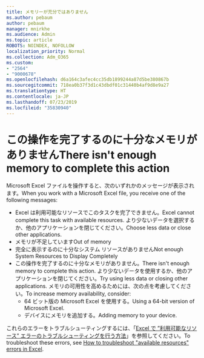 ```yaml
---
title: メモリーが充分ではありません
ms.author: pebaum
author: pebaum
manager: mnirkhe
ms.audience: Admin
ms.topic: article
ROBOTS: NOINDEX, NOFOLLOW
localization_priority: Normal
ms.collection: Adm_O365
ms.custom:
- "2564"
- "9000678"
ms.openlocfilehash: d6a164c3afec4cc35db1899244a87d5be380867b
ms.sourcegitcommit: 718ea0b37f3d1c43dbdf01c31440b4af9d8e9a27
ms.translationtype: HT
ms.contentlocale: ja-JP
ms.lasthandoff: 07/23/2019
ms.locfileid: "35830940"
---
```

# <a name="there-isnt-enough-memory-to-complete-this-action"></a><span data-ttu-id="59685-102">この操作を完了するのに十分なメモリがありません</span><span class="sxs-lookup"><span data-stu-id="59685-102">There isn't enough memory to complete this action</span></span>

<span data-ttu-id="59685-103">Microsoft Excel ファイルを操作すると、次のいずれかのメッセージが表示されます。</span><span class="sxs-lookup"><span data-stu-id="59685-103">When you work with a Microsoft Excel file, you receive one of the following messages:</span></span>

- <span data-ttu-id="59685-104">Excel は利用可能なリソースでこのタスクを完了できません。</span><span class="sxs-lookup"><span data-stu-id="59685-104">Excel cannot complete this task with available resources.</span></span> <span data-ttu-id="59685-105">より少ないデータを選択するか、他のアプリケーションを閉じてください。</span><span class="sxs-lookup"><span data-stu-id="59685-105">Choose less data or close other applications.</span></span>
- <span data-ttu-id="59685-106">メモリが不足しています</span><span class="sxs-lookup"><span data-stu-id="59685-106">Out of memory</span></span>
- <span data-ttu-id="59685-107">完全に表示するのに十分なシステム リソースがありません</span><span class="sxs-lookup"><span data-stu-id="59685-107">Not enough System Resources to Display Completely</span></span>
- <span data-ttu-id="59685-108">この操作を完了するのに十分なメモリがありません。</span><span class="sxs-lookup"><span data-stu-id="59685-108">There isn't enough memory to complete this action.</span></span> <span data-ttu-id="59685-109">より少ないデータを使用するか、他のアプリケーションを閉じてください。</span><span class="sxs-lookup"><span data-stu-id="59685-109">Try using less data or closing other applications.</span></span> <span data-ttu-id="59685-110">メモリの可用性を高めるためには、次の点を考慮してください。</span><span class="sxs-lookup"><span data-stu-id="59685-110">To increase memory availability, consider:</span></span> 
    - <span data-ttu-id="59685-111">64 ビット版の Microsoft Excel を使用する。</span><span class="sxs-lookup"><span data-stu-id="59685-111">Using a 64-bit version of Microsoft Excel.</span></span>
    - <span data-ttu-id="59685-112">デバイスにメモリを追加する。</span><span class="sxs-lookup"><span data-stu-id="59685-112">Adding memory to your device.</span></span>

<span data-ttu-id="59685-113">これらのエラーをトラブルシューティングするには、「[Excel で ”利用可能なリソース” エラーのトラブルシューティングを行う方法](https://docs.microsoft.com/ja-JP/office/troubleshoot/excel/available-resources-errors)」を参照してください。</span><span class="sxs-lookup"><span data-stu-id="59685-113">To troubleshoot these errors, see [How to troubleshoot "available resources" errors in Excel](https://docs.microsoft.com/en-us/office/troubleshoot/excel/available-resources-errors).</span></span>